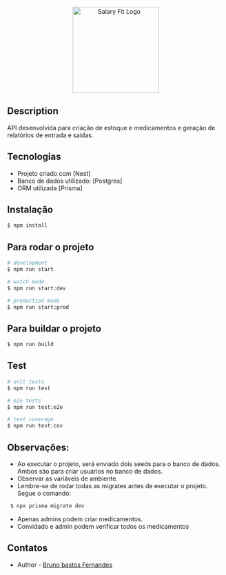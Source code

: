 <p align="center">
  <a href="https://www.salaryfits.com.br/" target="_blank"><img src="https://cdn.prod.website-files.com/604f6dd6484918ba61b90055/660c3ae38c4e84e1e8e4faad_LOGO.png" width="200" alt="Salary Fit Logo" /></a>
</p>

## Description

API desenvolvida para criação de estoque e medicamentos e geração de relatórios de entrada e saídas.

## Tecnologias

- Projeto criado com
  [Nest]
- Banco de dados utilizado:
  [Postgres]
- ORM utilizada
  [Prisma]

## Instalação

```bash
$ npm install
```

## Para rodar o projeto

```bash
# development
$ npm run start

# watch mode
$ npm run start:dev

# production mode
$ npm run start:prod
```

## Para buildar o projeto

```bash
$ npm run build
```

## Test

```bash
# unit tests
$ npm run test

# e2e tests
$ npm run test:e2e

# test coverage
$ npm run test:cov
```

## Observações:

- Ao executar o projeto, será enviado dois seeds para o banco de dados. Ambos são para criar usuários no banco de dados.
- Observar as variáveis de ambiente.
- Lembre-se de rodar todas as migrates antes de executar o projeto. Segue o comando:
 ```bash
  $ npx prisma migrate dev
 ```
- Apenas admins podem criar medicamentos.
- Convidado e admin podem verificar todos os medicamentos

## Contatos

- Author - [Bruno bastos Fernandes](https://br.linkedin.com/in/brunobastosfer)
